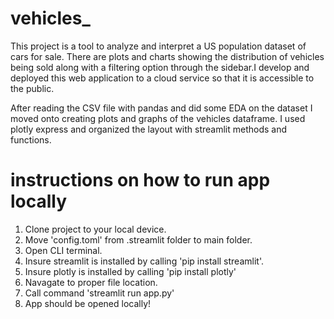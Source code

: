 # vehicles_

This project is a tool to analyze and interpret  a US population dataset of cars for sale. There are plots and charts showing the distribution of vehicles being sold along with a filtering option through the sidebar.I develop and deployed this web application to a cloud service so that it is accessible to the public.

After reading the CSV file with pandas and did some EDA on the dataset I moved onto creating plots and graphs of the vehicles dataframe. I used plotly express and organized the layout with streamlit methods and functions.

# instructions on how to run app locally
1. Clone project to your local device.
2. Move 'config.toml' from .streamlit folder to main folder.
3. Open CLI terminal.
4. Insure streamlit is installed by calling 'pip install streamlit'.
5. Insure plotly is installed by calling 'pip install plotly'
6. Navagate to proper file location. 
6. Call command 'streamlit run app.py'
7. App should be opened locally!